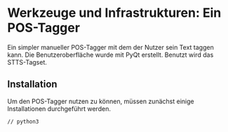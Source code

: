 Werkzeuge und Infrastrukturen: Ein POS-Tagger
===================
Ein simpler manueller POS-Tagger mit dem der Nutzer sein Text taggen kann. Die Benutzeroberfläche wurde mit PyQt erstellt.
Benutzt wird das STTS-Tagset.

Installation
-------------
Um den POS-Tagger nutzen zu können, müssen zunächst einige Installationen durchgeführt werden.

```
// python3
```

